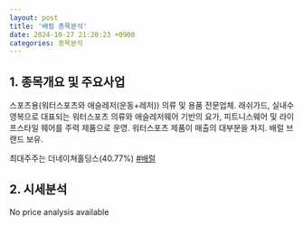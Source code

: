 ```yaml
---
layout: post
title: '배럴 종목분석'
date: 2024-10-27 21:20:23 +0900
categories: 종목분석
---
```


## 1. 종목개요 및 주요사업

스포츠용(워터스포츠와 애슬레저(운동+레저)) 의류 및 용품 전문업체. 래쉬가드, 실내수영복으로 대표되는 워터스포츠 의류와 애슬레저웨어 기반의 요가, 피트니스웨어 및 라이프스타일 웨어를 주력 제품으로 운영. 워터스포츠 제품이 매출의 대부분을 차지. 배럴 브랜드 보유.

최대주주는 더네이쳐홀딩스(40.77%)
[#배럴](#)

## 2. 시세분석

No price analysis available
